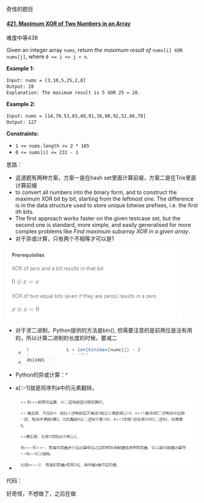 奇怪的题目

#### [421. Maximum XOR of Two Numbers in an Array](https://leetcode-cn.com/problems/maximum-xor-of-two-numbers-in-an-array/)

难度中等438

Given an integer array `nums`, return *the maximum result of* `nums[i] XOR nums[j]`, where `0 <= i <= j < n`.

 

**Example 1:**

```
Input: nums = [3,10,5,25,2,8]
Output: 28
Explanation: The maximum result is 5 XOR 25 = 28.
```

**Example 2:**

```
Input: nums = [14,70,53,83,49,91,36,80,92,51,66,70]
Output: 127
```

 

**Constraints:**

- `1 <= nums.length <= 2 * 105`
- `0 <= nums[i] <= 231 - 1`

思路：

- 这道题有两种方案，方案一是在hash set里面计算前缀，方案二是在Trie里面计算前缀
- to convert all numbers into the binary form, and to construct the maximum XOR bit by bit, starting from the leftmost one. The difference is in the data structure used to store unique bitwise prefixes, i.e. the first i*th* bits.
- The first approach works faster on the given testcase set, but the second one is standard, more simple, and easily generalised for more complex problems like *Find maximum subarray XOR in a given array*.
- 对于异或计算，只有两个不相等才可以是1

![image-20220507140602297](https://raw.githubusercontent.com/xiaominglalala/pic/main/img/image-20220507140602297.png)

- 对于求二进制，Python提供的方法是bin(), 但需要注意的是前两位是没有用的，所以计算二进制的长度的时候，要减二
  - ![image-20220507142011001](https://raw.githubusercontent.com/xiaominglalala/pic/main/img/image-20220507142011001.png)
  - ![image-20220507141858564](https://raw.githubusercontent.com/xiaominglalala/pic/main/img/image-20220507141858564.png)

- Python的异或计算：^
- a[::-1]就是将序列a中的元素翻转。
- ![image-20220507210913850](https://raw.githubusercontent.com/xiaominglalala/pic/main/img/image-20220507210913850.png)

代码：

好奇怪，不想做了，之后在做